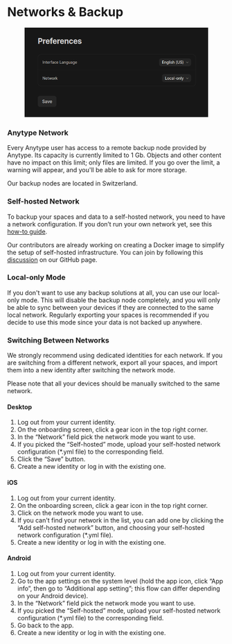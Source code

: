 # Networks & Backup

<figure><img src="../.gitbook/assets/image (2).png" alt=""><figcaption></figcaption></figure>

### Anytype Network

Every Anytype user has access to a remote backup node provided by Anytype. Its capacity is currently limited to 1 Gb. Objects and other content have no impact on this limit; only files are limited. If you go over the limit, a warning will appear, and you'll be able to ask for more storage.

Our backup nodes are located in Switzerland.

### **Self-hosted Network**

To backup your spaces and data to a self-hosted network, you need to have a network configuration. If you don’t run your own network yet, see this [how-to guide](https://tech.anytype.io/how-to/self-hosting).

Our contributors are already working on creating a Docker image to simplify the setup of self-hosted infrastructure. You can join by following this [discussion](https://github.com/orgs/anyproto/discussions/17) on our GitHub page.

### Local-only Mode

If you don't want to use any backup solutions at all, you can use our local-only mode. This will disable the backup node completely, and you will only be able to sync between your devices if they are connected to the same local network. Regularly exporting your spaces is recommended if you decide to use this mode since your data is not backed up anywhere.

### Switching Between Networks

We strongly recommend using dedicated identities for each network. If you are switching from a different network, export all your spaces, and import them into a new identity after switching the network mode.

Please note that all your devices should be manually switched to the same network.

#### Desktop

1. Log out from your current identity.
2. On the onboarding screen, click a gear icon in the top right corner.
3. In the “Network” field pick the network mode you want to use.
4. If you picked the “Self-hosted” mode, upload your self-hosted network configuration (\*.yml file) to the corresponding field.
5. Click the “Save” button.
6. Create a new identity or log in with the existing one.

#### iOS

1. Log out from your current identity.
2. On the onboarding screen, click a gear icon in the top right corner.
3. Click on the network mode you want to use.
4. If you can't find your network in the list, you can add one by clicking the “Add self-hosted network” button, and choosing your self-hosted network configuration (\*.yml file).
5. Create a new identity or log in with the existing one.

#### Android

1. Log out from your current identity.
2. Go to the app settings on the system level (hold the app icon, click “App info”, then go to “Additional app setting”; this flow can differ depending on your Android device).
3. In the “Network” field pick the network mode you want to use.
4. If you picked the “Self-hosted” mode, upload your self-hosted network configuration (\*.yml file) to the corresponding field.
5. Go back to the app.
6. Create a new identity or log in with the existing one.
